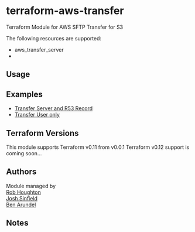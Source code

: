 # terraform-aws-transfer
Terraform Module for AWS SFTP Transfer for S3


The following resources are supported:   
* aws_transfer_server
* 


## Usage

## Examples
- [Transfer Server and R53 Record](https://github.com/BorisLabs/terraform-aws-transfer/tree/master/examples/server-and-r53)
- [Transfer User only]()


## Terraform Versions
This module supports Terraform v0.11 from v0.0.1
Terraform v0.12 support is coming soon...

## Authors
Module managed by  
[Rob Houghton](https://github.com/ALLFIVE)  
[Josh Sinfield](https://github.com/JoshiiSinfield)  
[Ben Arundel](https://github.com/barundel)

## Notes
